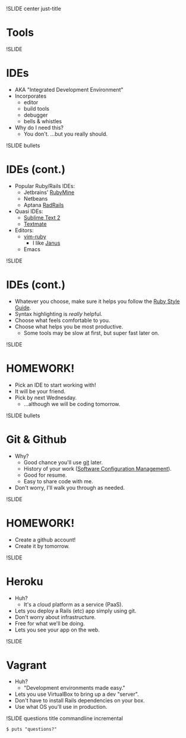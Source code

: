 !SLIDE center just-title
# Tools

!SLIDE
# IDEs

* AKA "Integrated Development Environment"
* Incorporates
    * editor
    * build tools
    * debugger
    * bells & whistles
* Why do I need this?
    * You don't.  ...but you really should.

!SLIDE bullets
# IDEs (cont.)

* Popular Ruby/Rails IDEs:
    * Jetbrains' [RubyMine](http://www.jetbrains.com/ruby/)
    * Netbeans
    * Aptana [RadRails](http://www.aptana.com/products/radrails)
* Quasi IDEs:
    * [Sublime Text 2](http://www.sublimetext.com/2)
    * [Textmate](http://macromates.com)
* Editors:
    * [vim-ruby](http://www.vimninjas.com/2012/08/28/vim-for-rubyists-part-1/)
        * I like [Janus](http://github.com/carlhuda/janus)
    * Emacs

!SLIDE
# IDEs (cont.)

* Whatever you choose, make sure it helps you follow the
[Ruby Style Guide](https://github.com/styleguide/ruby).
* Syntax highlighting is *really* helpful.
* Choose what feels comfortable to you.
* Choose what helps you be most productive.
    * Some tools may be slow at first, but super fast later on.

!SLIDE
# HOMEWORK!

* Pick an IDE to start working with!
* It will be your friend.
* Pick by next Wednesday.
    * ...although we will be coding tomorrow.


!SLIDE bullets
# Git & Github

* Why?
    * Good chance you'll use [git](http://git-scm.com/documentation) later.
    * History of your work ([Software Configuration Management](http://en.wikipedia.org/wiki/Software_configuration_management)).
    * Good for resume.
    * Easy to share code with me.
* Don't worry, I'll walk you through as needed.

!SLIDE
# HOMEWORK!

* Create a github account!
* Create it by tomorrow.

!SLIDE
# Heroku

* Huh?
    * It's a cloud platform as a service (PaaS).
* Lets you deploy a Rails (etc) app simply using git.
* Don't worry about infrastructure.
* Free for what we'll be doing.
* Lets you see your app on the web.

!SLIDE
# Vagrant

* Huh?
    * "Development environments made easy."
* Lets you use VirtualBox to bring up a dev "server".
* Don't have to install Rails dependencies on your box.
* Use what OS you'll use in production.


!SLIDE questions title commandline incremental

```
$ puts "questions?"
```
